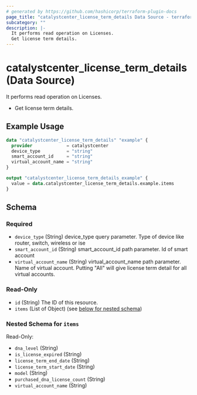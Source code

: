 ```yaml
---
# generated by https://github.com/hashicorp/terraform-plugin-docs
page_title: "catalystcenter_license_term_details Data Source - terraform-provider-catalystcenter"
subcategory: ""
description: |-
  It performs read operation on Licenses.
  Get license term details.
---
```


# catalystcenter_license_term_details (Data Source)

It performs read operation on Licenses.

- Get license term details.

## Example Usage

```terraform
data "catalystcenter_license_term_details" "example" {
  provider             = catalystcenter
  device_type          = "string"
  smart_account_id     = "string"
  virtual_account_name = "string"
}

output "catalystcenter_license_term_details_example" {
  value = data.catalystcenter_license_term_details.example.items
}
```

<!-- schema generated by tfplugindocs -->
## Schema

### Required

- `device_type` (String) device_type query parameter. Type of device like router, switch, wireless or ise
- `smart_account_id` (String) smart_account_id path parameter. Id of smart account
- `virtual_account_name` (String) virtual_account_name path parameter. Name of virtual account. Putting "All" will give license term detail for all virtual accounts.

### Read-Only

- `id` (String) The ID of this resource.
- `items` (List of Object) (see [below for nested schema](#nestedatt--items))

<a id="nestedatt--items"></a>
### Nested Schema for `items`

Read-Only:

- `dna_level` (String)
- `is_license_expired` (String)
- `license_term_end_date` (String)
- `license_term_start_date` (String)
- `model` (String)
- `purchased_dna_license_count` (String)
- `virtual_account_name` (String)
